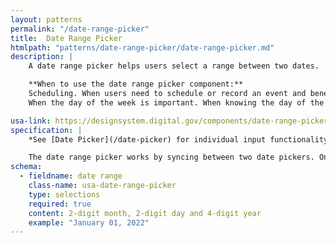 ```yaml
---
layout: patterns
permalink: "/date-range-picker"
title:  Date Range Picker
htmlpath: "patterns/date-range-picker/date-range-picker.md"
description: |
    A date range picker helps users select a range between two dates.

    **When to use the date range picker component:**
    Scheduling. When users need to schedule or record an event and benefit from the context of a calendar.
    When the day of the week is important. When knowing the day of the week helps users choose a specific date.

usa-link: https://designsystem.digital.gov/components/date-range-picker/
specification: |
    *See [Date Picker](/date-picker) for individual input functionality*

    The date range picker works by syncing between two date pickers. On selection of the "to" date, the second picker "from" advances to that date in the calendar so the user can easily pick the date after.
schema: 
  - fieldname: date range
    class-name: usa-date-range-picker
    type: selections
    required: true
    content: 2-digit month, 2-digit day and 4-digit year
    example: "January 01, 2022"
---
```

<!--- if extra information is needed for this pattern, write here in Markdown. -->
<!--- to learn markdown format go to https://docs.github.com/en/github/writing-on-github/basic-writing-and-formatting-syntax -->


